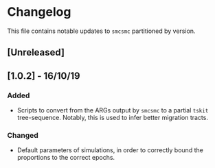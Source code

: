 # Changelog

This file contains notable updates to `smcsmc` partitioned by version.

## [Unreleased]

## [1.0.2] - 16/10/19
### Added
- Scripts to convert from the ARGs output by `smcsmc` to a partial `tskit` tree-sequence. Notably, this is used to infer better migration tracts.

### Changed
- Default parameters of simulations, in order to correctly bound the proportions to the correct epochs.
